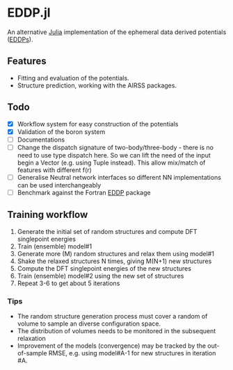 # EDDP.jl

An alternative [Julia](https://julialang.org/) implementation of the ephemeral data derived potentials ([EDDPs](https://journals.aps.org/prb/abstract/10.1103/PhysRevB.106.014102)).



## Features

- Fitting and evaluation of the potentials.
- Structure prediction, working with the AIRSS packages. 

## Todo

* [x] Workflow system for easy construction of the potentials
* [x] Validation of the boron system
* [ ] Documentations
* [ ] Change the dispatch signature of two-body/three-body - there is no need to use type dispatch here. So we can lift the need of the input begin a Vector (e.g. using Tuple instead). This allow mix/match of features with different f(r)
* [ ] Generalise Neutral network interfaces so different NN implementations can be used interchangeably
* [ ] Benchmark against the Fortran [EDDP](https://www.mtg.msm.cam.ac.uk/Codes/EDDP) package

## Training workflow

1. Generate the initial set of random structures and compute DFT singlepoint energies
2. Train (ensemble) model#1
3. Generate more (M) random structures and relax them using model#1
4. Shake the relaxed structures N times, giving M(N+1) new structures
5. Compute the DFT singlepoint energies of the new structures
6. Train (ensemble) model#2 using the new set of structures 
7. Repeat 3-6 to get about 5 iterations

### Tips

* The random structure generation process must cover a random of volume to sample an diverse configuration space.
* The distribution of volumes needs to be monitored in the subsequent relaxation
* Improvement of the models (convergence) may be tracked by the out-of-sample RMSE, e.g. using model#A-1 for new structures in iteration #A.